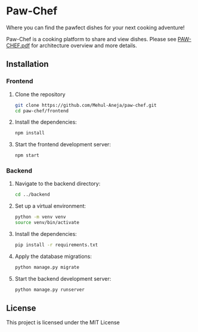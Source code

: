 
# Paw-Chef

Where you can find the pawfect dishes for your next cooking adventure!

Paw-Chef is a cooking platform to share and view dishes. Please see [PAW-CHEF.pdf](https://github.com/Mehul-Aneja/paw-chef/blob/main/PAW-CHEF.pdf) for architecture overview and more details.

## Installation

### Frontend

1. Clone the repository
    ```bash
    git clone https://github.com/Mehul-Aneja/paw-chef.git
    cd paw-chef/frontend
    ```

2. Install the dependencies:
    ```bash
    npm install
    ```

3. Start the frontend development server:
    ```bash
    npm start
    ```

### Backend

1. Navigate to the backend directory:
    ```bash
    cd ../backend
    ```

2. Set up a virtual environment:
    ```bash
    python -m venv venv
    source venv/bin/activate 
    ```

3. Install the dependencies:
    ```bash
    pip install -r requirements.txt
    ```

4. Apply the database migrations:
    ```bash
    python manage.py migrate
    ```

5. Start the backend development server:
    ```bash
    python manage.py runserver
    ```

## License

This project is licensed under the MIT License
